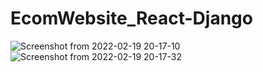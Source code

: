 # EcomWebsite_React-Django

![Screenshot from 2022-02-19 20-17-10](https://user-images.githubusercontent.com/83636572/154805887-49560df4-59d6-462a-9064-34d7528934e7.png)
![Screenshot from 2022-02-19 20-17-32](https://user-images.githubusercontent.com/83636572/154805889-45621397-256a-4485-baf9-c911304b09c0.png)
